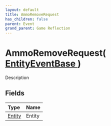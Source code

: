 ```yaml
---
layout: default
title: AmmoRemoveRequest
has_children: false
parent: Event
grand_parent: Game Reflection
---
```

# AmmoRemoveRequest( [ EntityEventBase ](/riftbreaker-wiki/docs/game-reflection/events/entity_event_base/) )
Description 

## Fields

| Type | Name |
|:----------|:--------------|
| [Entity](/riftbreaker-wiki/docs/game-reflection/classes/entity/) | Entity |

